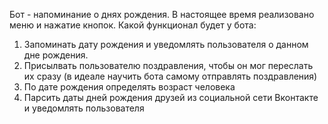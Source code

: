 Бот - напоминание о днях рождения. В настоящее время реализовано меню и нажатие кнопок. Какой функционал будет у бота:
1. Запоминать дату рождения и уведомлять пользователя о данном дне рождения.
2. Присылвать пользователю поздравления, чтобы он мог переслать их сразу (в идеале научить бота самому отправлять поздравления)
3. По дате рождения определять возраст человека
4. Парсить даты дней рождения друзей из социальной сети Вконтакте и уведомлять пользователя